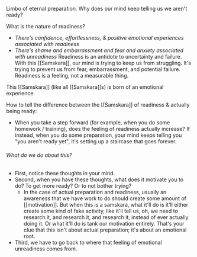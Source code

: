 Limbo of eternal preparation. Why does our mind keep telling us we aren't ready?

What is the nature of readiness?
- *There's confidence, effortlessness, & positive emotional experiences associated with readiness*
- *There's shame and embarrassment and fear and anxiety associated with unreadiness*
Readiness is an antidote to uncertainty and failure. With this [[Samskara]], our mind is trying to keep us from struggling. It's trying to prevent us from fear, embarrassment, and potential failure. Readiness is a feeling, not a measurable thing.

This [[Samskara]] (like all [[Samskara]]s) is born of an emotional experience.

How to tell the difference between the [[Samskara]] of readiness & actually being ready:
- When you take a step forward (for example, when you do some homework / training), does the feeling of readiness actually increase?
If instead, when you do some preparation, your mind keeps telling you "you aren't ready yet", it's setting up a staircase that goes forever.

###### What do we do about this?
- First, notice these thoughts in your mind.
- Second, when you have these thoughts, what does it motivate you to do? To get more ready? Or to not bother trying?
	- In the case of actual preparation and readiness, usually an awareness that we have work to do should create some amount of [[motivation]]. But when this is a samskara, what it'll do is it'll either create some kind of fake activity, like it'll tell us, oh, we need to research it, and research it, and research it, instead of ever actually doing it. Or what it'll do is tank our motivation entirely. That's your clue that this isn't about actual preparation; it's about an emotional root.
- Third, we have to go back to where that feeling of emotional unreadiness comes from.